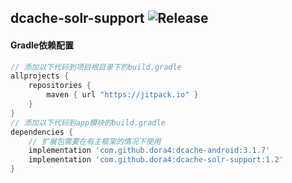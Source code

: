 dcache-solr-support
![Release](https://jitpack.io/v/dora4/dcache-solr-support.svg)
--------------------------------

#### Gradle依赖配置

```groovy
// 添加以下代码到项目根目录下的build.gradle
allprojects {
    repositories {
        maven { url "https://jitpack.io" }
    }
}
// 添加以下代码到app模块的build.gradle
dependencies {
    // 扩展包需要在有主框架的情况下使用
    implementation 'com.github.dora4:dcache-android:3.1.7'
    implementation 'com.github.dora4:dcache-solr-support:1.2'
}
```
